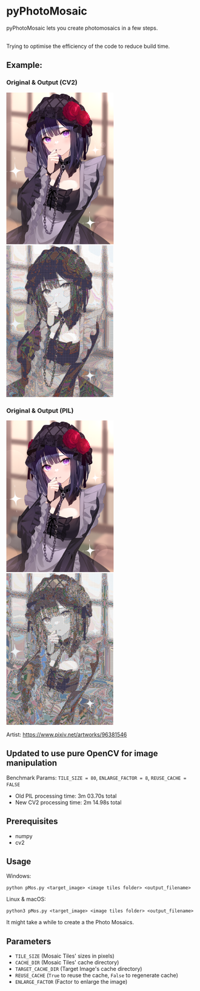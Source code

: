 # pyPhotoMosaic
pyPhotoMosaic lets you create photomosaics in a few steps.

<br>Trying to optimise the efficiency of the code to reduce build time.
## Example:
### Original & Output (CV2)
<p float="left">
<img src="target.png" height="400px" /><img src="out13.jpg" height="400px" />
</p>

### Original & Output (PIL)
<p float="left">
<img src="target.png" height="400px" /><img src="out12.jpg" height="400px" />
</p>

Artist: 
<a href="https://www.pixiv.net/artworks/96381546">https://www.pixiv.net/artworks/96381546</a>

## Updated to use pure OpenCV for image manipulation
Benchmark Params: `TILE_SIZE = 80`, `ENLARGE_FACTOR = 8`, `REUSE_CACHE = FALSE`

- Old PIL processing time: 3m 03.70s total
- New CV2 processing time: 2m 14.98s total


## Prerequisites

- numpy
- cv2

## Usage

Windows:
```console
python pMos.py <target_image> <image tiles folder> <output_filename>
```

Linux & macOS:
```console
python3 pMos.py <target_image> <image tiles folder> <output_filename>
```

It might take a while to create a the Photo Mosaics.

## Parameters
- `TILE_SIZE` (Mosaic Tiles' sizes in pixels)
- `CACHE_DIR` (Mosaic Tiles' cache directory)
- `TARGET_CACHE_DIR` (Target Image's cache directory)
- `REUSE_CACHE` (`True` to reuse the cache, `False` to regenerate cache)
- `ENLARGE_FACTOR` (Factor to enlarge the image)

